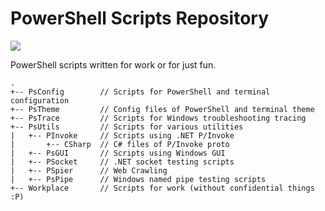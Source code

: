 # PowerShell Scripts Repository

[![](https://img.shields.io/badge/PowerShell-7.0-5391FE?style=flat-square&logo=PowerShell&link=https://github.com/PowerShell/PowerShell/)](https://github.com/PowerShell/PowerShell/)

PowerShell scripts written for work or for just fun.

```PlainText
.
+-- PsConfig        // Scripts for PowerShell and terminal configuration
+-- PsTheme         // Config files of PowerShell and terminal theme
+-- PsTrace         // Scripts for Windows troubleshooting tracing
+-- PsUtils         // Scripts for various utilities
|   +-- PInvoke     // Scripts using .NET P/Invoke
|       +-- CSharp  // C# files of P/Invoke proto
|   +-- PsGUI       // Scripts using Windows GUI
|   +-- PSocket     // .NET socket testing scripts
|   +-- PSpier      // Web Crawling
|   +-- PsPipe      // Windows named pipe testing scripts
+-- Workplace       // Scripts for work (without confidential things :P)
```

